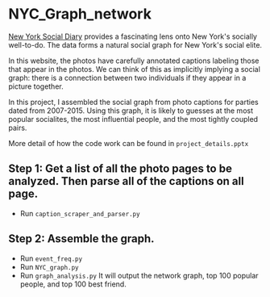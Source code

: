 # NYC_Graph_network

[New York Social Diary](https://www.newyorksocialdiary.com/category/party-pictures/) provides a fascinating lens onto New York's socially well-to-do. The data forms a natural social graph for New York's social elite. 

In this website, the photos have carefully annotated captions labeling those that appear in the photos. We can think of this as implicitly implying a social graph: there is a connection between two individuals if they appear in a picture together.

In this project, I assembled the social graph from photo captions for parties dated from 2007-2015. Using this graph, it is likely to guesses at the most popular socialites, the most influential people, and the most tightly coupled pairs.

More detail of how the code work can be found in `project_details.pptx`

## Step 1: Get a list of all the photo pages to be analyzed. Then parse all of the captions on all page.
- Run `caption_scraper_and_parser.py`

## Step 2: Assemble the graph.
- Run `event_freq.py`
- Run `NYC_graph.py`
- Run `graph_analysis.py`
It will output the network graph, top 100 popular people, and top 100 best friend.

